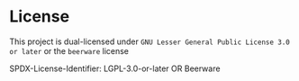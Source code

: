 # License
This project is dual-licensed under `GNU Lesser General Public License 3.0 or later` or the `beerware` license

SPDX-License-Identifier: LGPL-3.0-or-later OR Beerware